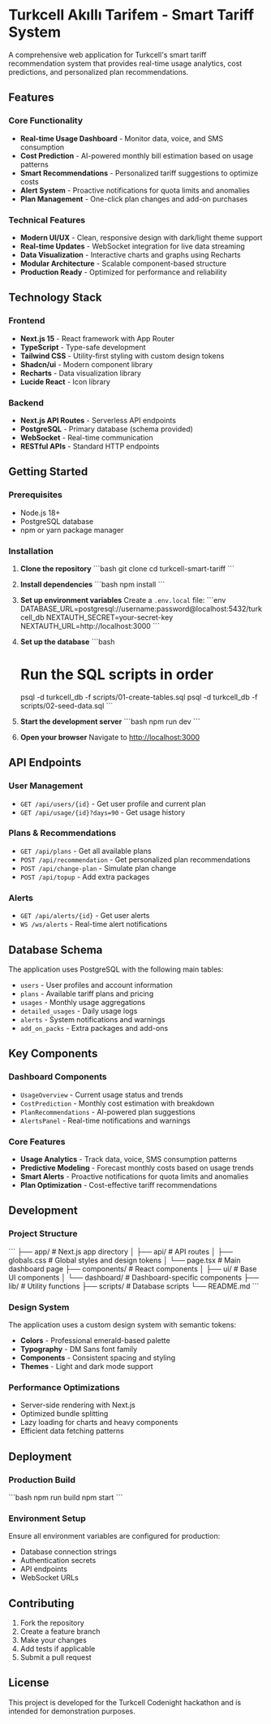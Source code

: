 # Turkcell Akıllı Tarifem - Smart Tariff System

A comprehensive web application for Turkcell's smart tariff recommendation system that provides real-time usage analytics, cost predictions, and personalized plan recommendations.

## Features

### Core Functionality
- **Real-time Usage Dashboard** - Monitor data, voice, and SMS consumption
- **Cost Prediction** - AI-powered monthly bill estimation based on usage patterns
- **Smart Recommendations** - Personalized tariff suggestions to optimize costs
- **Alert System** - Proactive notifications for quota limits and anomalies
- **Plan Management** - One-click plan changes and add-on purchases

### Technical Features
- **Modern UI/UX** - Clean, responsive design with dark/light theme support
- **Real-time Updates** - WebSocket integration for live data streaming
- **Data Visualization** - Interactive charts and graphs using Recharts
- **Modular Architecture** - Scalable component-based structure
- **Production Ready** - Optimized for performance and reliability

## Technology Stack

### Frontend
- **Next.js 15** - React framework with App Router
- **TypeScript** - Type-safe development
- **Tailwind CSS** - Utility-first styling with custom design tokens
- **Shadcn/ui** - Modern component library
- **Recharts** - Data visualization library
- **Lucide React** - Icon library

### Backend
- **Next.js API Routes** - Serverless API endpoints
- **PostgreSQL** - Primary database (schema provided)
- **WebSocket** - Real-time communication
- **RESTful APIs** - Standard HTTP endpoints

## Getting Started

### Prerequisites
- Node.js 18+ 
- PostgreSQL database
- npm or yarn package manager

### Installation

1. **Clone the repository**
   \`\`\`bash
   git clone <repository-url>
   cd turkcell-smart-tariff
   \`\`\`

2. **Install dependencies**
   \`\`\`bash
   npm install
   \`\`\`

3. **Set up environment variables**
   Create a `.env.local` file:
   \`\`\`env
   DATABASE_URL=postgresql://username:password@localhost:5432/turkcell_db
   NEXTAUTH_SECRET=your-secret-key
   NEXTAUTH_URL=http://localhost:3000
   \`\`\`

4. **Set up the database**
   \`\`\`bash
   # Run the SQL scripts in order
   psql -d turkcell_db -f scripts/01-create-tables.sql
   psql -d turkcell_db -f scripts/02-seed-data.sql
   \`\`\`

5. **Start the development server**
   \`\`\`bash
   npm run dev
   \`\`\`

6. **Open your browser**
   Navigate to [http://localhost:3000](http://localhost:3000)

## API Endpoints

### User Management
- `GET /api/users/{id}` - Get user profile and current plan
- `GET /api/usage/{id}?days=90` - Get usage history

### Plans & Recommendations  
- `GET /api/plans` - Get all available plans
- `POST /api/recommendation` - Get personalized plan recommendations
- `POST /api/change-plan` - Simulate plan change
- `POST /api/topup` - Add extra packages

### Alerts
- `GET /api/alerts/{id}` - Get user alerts
- `WS /ws/alerts` - Real-time alert notifications

## Database Schema

The application uses PostgreSQL with the following main tables:
- `users` - User profiles and account information
- `plans` - Available tariff plans and pricing
- `usages` - Monthly usage aggregations
- `detailed_usages` - Daily usage logs
- `alerts` - System notifications and warnings
- `add_on_packs` - Extra packages and add-ons

## Key Components

### Dashboard Components
- `UsageOverview` - Current usage status and trends
- `CostPrediction` - Monthly cost estimation with breakdown
- `PlanRecommendations` - AI-powered plan suggestions
- `AlertsPanel` - Real-time notifications and warnings

### Core Features
- **Usage Analytics** - Track data, voice, SMS consumption patterns
- **Predictive Modeling** - Forecast monthly costs based on usage trends
- **Smart Alerts** - Proactive notifications for quota limits and anomalies
- **Plan Optimization** - Cost-effective tariff recommendations

## Development

### Project Structure
\`\`\`
├── app/                 # Next.js app directory
│   ├── api/            # API routes
│   ├── globals.css     # Global styles and design tokens
│   └── page.tsx        # Main dashboard page
├── components/         # React components
│   ├── ui/            # Base UI components
│   └── dashboard/     # Dashboard-specific components
├── lib/               # Utility functions
├── scripts/           # Database scripts
└── README.md
\`\`\`

### Design System
The application uses a custom design system with semantic tokens:
- **Colors** - Professional emerald-based palette
- **Typography** - DM Sans font family
- **Components** - Consistent spacing and styling
- **Themes** - Light and dark mode support

### Performance Optimizations
- Server-side rendering with Next.js
- Optimized bundle splitting
- Lazy loading for charts and heavy components
- Efficient data fetching patterns

## Deployment

### Production Build
\`\`\`bash
npm run build
npm start
\`\`\`

### Environment Setup
Ensure all environment variables are configured for production:
- Database connection strings
- Authentication secrets
- API endpoints
- WebSocket URLs

## Contributing

1. Fork the repository
2. Create a feature branch
3. Make your changes
4. Add tests if applicable
5. Submit a pull request

## License

This project is developed for the Turkcell Codenight hackathon and is intended for demonstration purposes.
